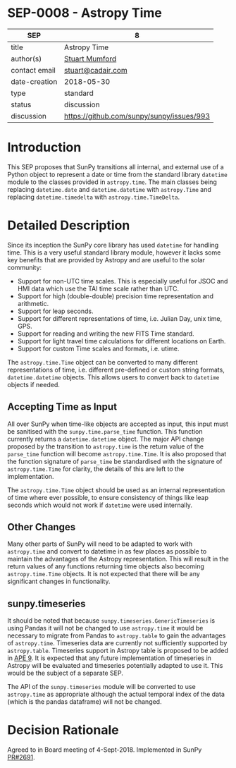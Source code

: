 # SEP-0008 - Astropy Time

| SEP           | 8                                                       |
|---------------|---------------------------------------------------------|
| title         | Astropy Time                                            |
| author(s)     | [Stuart Mumford](https://orcid.org/0000-0003-4217-4642) |
| contact email | stuart@cadair.com                                       |
| date-creation | 2018-05-30                                              |
| type          | standard                                                |
| status        | discussion                                              |
| discussion    | https://github.com/sunpy/sunpy/issues/993               |

# Introduction

This SEP proposes that SunPy transitions all internal, and external use of a
Python object to represent a date or time from the standard library `datetime`
module to the classes provided in `astropy.time`. The main classes being
replacing `datetime.date` and `datetime.datetime` with `astropy.Time` and
replacing `datetime.timedelta` with `astropy.time.TimeDelta`.

# Detailed Description

Since its inception the SunPy core library has used `datetime` for handling
time. This is a very useful standard library module, however it lacks some key
benefits that are provided by Astropy and are useful to the solar community:

- Support for non-UTC time scales. This is especially useful for JSOC and HMI data which use the TAI time scale rather than UTC.
- Support for high (double-double) precision time representation and arithmetic.
- Support for leap seconds.
- Support for different representations of time, i.e. Julian Day, unix time, GPS.
- Support for reading and writing the new FITS Time standard.
- Support for light travel time calculations for different locations on Earth.
- Support for custom Time scales and formats, i.e. utime.

The `astropy.time.Time` object can be converted to many different
representations of time, i.e. different pre-defined or custom string formats,
`datetime.datetime` objects. This allows users to convert back to `datetime`
objects if needed.


## Accepting Time as Input

All over SunPy when time-like objects are accepted as input, this input must be
sanitised with the `sunpy.time.parse_time` function. This function currently
returns a `datetime.datetime` object. The major API change proposed by the
transition to `astropy.time` is the return value of the `parse_time` function
will become `astropy.time.Time`. It is also proposed that the function signature
of `parse_time` be standardised with the signature of `astropy.time.Time` for
clarity, the details of this are left to the implementation.

The `astropy.time.Time` object should be used as an internal representation of
time where ever possible, to ensure consistency of things like leap seconds
which would not work if `datetime` were used internally.


## Other Changes

Many other parts of SunPy will need to be adapted to work with `astropy.time`
and convert to datetime in as few places as possible to maintain the advantages
of the Astropy representation. This will result in the return values of any
functions returning time objects also becoming `astropy.time.Time` objects. It
is not expected that there will be any significant changes in functionality.


## sunpy.timeseries

It should be noted that because `sunpy.timeseries.GenericTimeseries` is using
Pandas it will not be changed to use `astropy.time` it would be necessary to
migrate from Pandas to `astropy.table` to gain the advantages of `astropy.time`.
Timeseries data are currently not sufficiently supported by `astropy.table`.
Timeseries support in Astropy table is proposed to be added in
[APE 9](https://github.com/astropy/astropy-APEs/pull/12). It is expected that any
future implementation of timeseries in Astropy will be evaluated and timeseries
potentially adapted to use it. This would be the subject of a separate SEP.

The API of the `sunpy.timeseries` module will be converted to use `astropy.time`
as appropriate although the actual temporal index of the data (which is the
pandas dataframe) will not be changed.

# Decision Rationale
Agreed to in Board meeting of 4-Sept-2018. Implemented in SunPy [PR#2691](https://github.com/sunpy/sunpy/pull/2691).
